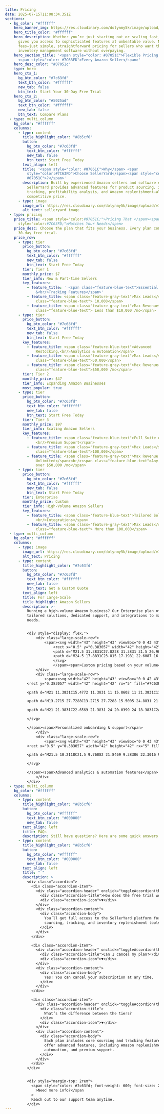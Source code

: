 ```yaml
---
title: Pricing
date: 2025-07-15T11:08:34.351Z
sections:
  - bg_color: "#ffffff"
    hero_banner_img: https://res.cloudinary.com/dolynmy5k/image/upload/v1751277056/Frame_3381_vakqzi.png
    hero_title_color: "#ffffff"
    hero_description: Whether you’re just starting out or scaling fast, SellerYard
      gives you access to sophisticated features at unbeatable value. No hidden
      fees—just simple, straightforward pricing for sellers who want the best
      inventory management software without overpaying.
    hero_section_title: '<span style="color: #07051C">Flexible Pricing for</span>
      <span style="color: #7C63FD">Every Amazon Seller</span>'
    hero_desc_color: "#07051c"
    type: hero
    hero_cta_1:
      bg_btn_color: "#7c63fd"
      text_btn_color: "#ffffff"
      new_tab: false
      btn_text: Start Your 30-Day Free Trial
    hero_cta_2:
      bg_btn_color: "#5025ad"
      text_btn_color: "#ffffff"
      new_tab: false
      btn_text: Compare Plans
  - type: multi_column
    bg_color: "#ffffff"
    columns:
      - type: content
        title_highlight_color: "#8b5cf6"
        button:
          bg_btn_color: "#7c63fd"
          text_btn_color: "#ffffff"
          new_tab: false
          btn_text: Start Free Today
        text_align: left
        title: '<span style="color: #07051C">Why</span> <span
          style="color:#7C63FD">Choose SellerYard</span><span style="color:
          #07051C">?</span>'
        description: Built by experienced Amazon sellers and software experts,
          SellerYard provides advanced features for product sourcing, inventory
          tracking, profitability analysis, and Amazon replenishment—all at a
          competitive price.
      - type: image
        image_url: https://res.cloudinary.com/dolynmy5k/image/upload/v1752656639/Section_Image_1_wol5wc.png
        alt_text: selleryard image
  - type: pricing
    price_title: <span style="color:#07051C;">Pricing That </span><span
      style="color:#7C63FD;">Matches Your Needs</span>
    price_desc: Choose the plan that fits your business. Every plan comes with a
      30-day free trial.
    price_row:
      - type: tier
        price_button:
          bg_btn_color: "#7c63fd"
          text_btn_color: "#ffffff"
          new_tab: false
          btn_text: Start Free Today
        tier: Tier 1
        monthly_price: $7
        tier_info: New & Part-time Sellers
        key_features:
          - feature_title: ' <span class="feature-blue-text">Essential Sourcing
              &<br/>Tracking Features</span>'
          - feature_title: <span class="feature-gray-text">Max Leads</span><br/><span
              class="feature-blue-text"> 10,000</span>
          - feature_title: <span class="feature-gray-text">Max Revenue</span><br/><span
              class="feature-blue-text"> Less than $10,000 /mo</span>
      - type: tier
        price_button:
          bg_btn_color: "#7c63fd"
          text_btn_color: "#ffffff"
          new_tab: false
          btn_text: Start Free Today
        key_features:
          - feature_title: <span class="feature-blue-text">Advanced
              Restocking,<br/>Analytics & Automation</span>
          - feature_title: <span class="feature-gray-text">Max Leads</span><br/><span
              class="feature-blue-text">50,000</span>
          - feature_title: <span class="feature-gray-text">Max Revenue</span><br/><span
              class="feature-blue-text">$50,000 /mo</span>
        tier: Tier 2
        monthly_price: $47
        tier_info: Expanding Amazon Businesses
        most_popular: true
      - type: tier
        price_button:
          bg_btn_color: "#7c63fd"
          text_btn_color: "#ffffff"
          new_tab: false
          btn_text: Start Free Today
        tier: Tier 3
        monthly_price: $97
        tier_info: Scaling Amazon Sellers
        key_features:
          - feature_title: <span class="feature-blue-text">Full Suite of Features +
              <br/>Premium Support</span>
          - feature_title: <span class="feature-gray-text">Max Leads</span> <br/><span
              class="feature-blue-text">100,000</span>
          - feature_title: <span class="feature-gray-text">Max Revenue
              Unlimited</span><br/><span class="feature-blue-text">Any seller
              over $50,000 /mo</span>
      - type: tier
        price_button:
          bg_btn_color: "#7c63fd"
          text_btn_color: "#ffffff"
          new_tab: false
          btn_text: Start Free Today
        tier: Enterprise
        monthly_price: Custom
        tier_info: High-Volume Amazon Sellers
        key_features:
          - feature_title: <span class="feature-blue-text">Tailored Solutions &
              <br/>Integrations</span>
          - feature_title: <span class="feature-gray-text">Max Leads</span><br/><span
              class="feature-blue-text"> More than 100,000</span>
  - type: multi_column
    bg_color: "#ffffff"
    columns:
      - type: image
        image_url: https://res.cloudinary.com/dolynmy5k/image/upload/v1753082434/Section_Image_2_1_a4h8es.png
        alt_text: Pricing
      - type: content
        title_highlight_color: "#7c63fd"
        button:
          bg_btn_color: "#7c63fd"
          text_btn_color: "#ffffff"
          new_tab: false
          btn_text: Get a Custom Quote
        text_align: left
        title: For Large-Scale
        title_highlight: Amazon Sellers
        description: >-
          Running a high-volume Amazon business? Our Enterprise plan offers
          tailored solutions, dedicated support, and integrations to match your
          needs.


          <div style="display: flex;">
              <div class="large-scale-row">
                  <span><svg width="43" height="43" viewBox="0 0 43 43" fill="none" xmlns="http://www.w3.org/2000/svg">
                      <rect x="0.5" y="0.383057" width="42" height="42" rx="5" fill="#7C63FD"/>
                      <path d="M21.5 31.3831C27.0228 31.3831 31.5 26.9059 31.5 21.3831C31.5 15.8602 27.0228 11.3831 21.5 11.3831C15.9772 11.3831 11.5 15.8602 11.5 21.3831C11.5 26.9059 15.9772 31.3831 21.5 31.3831Z" stroke="white" stroke-width="1.5" stroke-linecap="round" stroke-linejoin="round"/>
                      <path d="M24.5 17.8831C23.815 17.1981 22.6087 16.7216 21.5 16.6918M18.5 24.3831C19.1445 25.2424 20.3428 25.7325 21.5 25.7741M21.5 16.6918C20.1809 16.6563 19 17.253 19 18.8831C19 21.8831 24.5 20.3831 24.5 23.3831C24.5 25.0941 23.0362 25.8293 21.5 25.7741M21.5 16.6918V14.8831M21.5 25.7741V27.8831" stroke="white" stroke-width="1.5" stroke-linecap="round" stroke-linejoin="round"/>
                      </svg>
                      </span><span>Custom pricing based on your volume</span>
              </div>
              <div class="large-scale-row">
                  <span><svg width="42" height="43" viewBox="0 0 42 43" fill="none" xmlns="http://www.w3.org/2000/svg">
          <rect y="0.383057" width="42" height="42" rx="5" fill="#7C63FD"/>

          <path d="M21 11.3831C15.4772 11.3831 11 15.8602 11 21.3831C11 26.9059 15.4772 31.3831 21 31.3831C26.5228 31.3831 31 26.9059 31 21.3831C31 15.8602 26.5228 11.3831 21 11.3831Z" stroke="white" stroke-width="1.5" stroke-linecap="round" stroke-linejoin="round"/>

          <path d="M13.2715 27.7288C13.2715 27.7288 15.5005 24.8831 21.0005 24.8831C26.5005 24.8831 28.7295 27.7288 28.7295 27.7288" stroke="white" stroke-width="1.5" stroke-linecap="round" stroke-linejoin="round"/>

          <path d="M21 21.3831C22.6569 21.3831 24 20.0399 24 18.3831C24 16.7262 22.6569 15.3831 21 15.3831C19.3431 15.3831 18 16.7262 18 18.3831C18 20.0399 19.3431 21.3831 21 21.3831Z" stroke="white" stroke-width="1.5" stroke-linecap="round" stroke-linejoin="round"/>

          </svg>

          </span><span>Personalized onboarding & support</span>
              </div>
              <div class="large-scale-row">
                  <span><svg width="43" height="43" viewBox="0 0 43 43" fill="none" xmlns="http://www.w3.org/2000/svg">
          <rect x="0.5" y="0.383057" width="42" height="42" rx="5" fill="#7C63FD"/>

          <path d="M21.5 10.2118C21.5 9.76082 21.8469 9.38306 22.3016 9.38306C28.4844 9.38306 33.5 14.3565 33.5 20.5815C33.5 21.0362 33.1203 21.3831 32.6703 21.3831H22.25C21.8375 21.3831 21.5 21.0456 21.5 20.6331V10.2118ZM23 19.8831H31.9766C31.6344 15.0831 27.8 11.2501 23 10.9079V19.8831ZM20 22.8831H30.3734C31.2406 22.8831 31.9344 23.619 31.7563 24.4674C30.6828 29.5627 26.1641 33.3831 20.75 33.3831C14.5391 33.3831 9.5 28.344 9.5 22.1331C9.5 16.719 13.3217 12.2012 18.4156 11.1259C19.2641 10.9468 20 11.6424 20 12.5096V22.8831ZM18.5 12.6437C14.2016 13.659 11 17.5252 11 22.1331C11 27.519 15.3641 31.8831 20.75 31.8831C25.3578 31.8831 29.225 28.6815 30.2375 24.3831H20C19.1703 24.3831 18.5 23.7127 18.5 22.8831V12.6437Z" fill="white"/>

          </svg>

          </span><span>Advanced analytics & automation features</span>
              </div>
          </div>
  - type: multi_column
    bg_color: "#ffffff"
    columns:
      - type: content
        title_highlight_color: "#8b5cf6"
        button:
          bg_btn_color: "#ffffff"
          text_btn_color: "#000000"
          new_tab: false
        text_align: left
        title: FAQs
        description: Still have questions? Here are some quick answers!
      - type: content
        title_highlight_color: "#8b5cf6"
        button:
          bg_btn_color: "#ffffff"
          text_btn_color: "#000000"
          new_tab: false
        text_align: left
        title: " "
        description: >
          <div class="accordion">
            <div class="accordion-item">
              <div class="accordion-header" onclick="toggleAccordion(this)">
                <div class="accordion-title">How does the free trial work?</div>
                <div class="accordion-icon">▼</div>
              </div>
              <div class="accordion-content">
                <div class="accordion-body">
                  You’ll get full access to the SellerYard platform for 30 days—including
                  sourcing, tracking, and inventory replenishment tools.
                </div>
              </div>
            </div>

            <div class="accordion-item">
              <div class="accordion-header" onclick="toggleAccordion(this)">
                <div class="accordion-title">Can I cancel my plan?</div>
                <div class="accordion-icon">▼</div>
              </div>
              <div class="accordion-content">
                <div class="accordion-body">
                  Yes! You can cancel your subscription at any time.
                </div>
              </div>
            </div>

            <div class="accordion-item">
              <div class="accordion-header" onclick="toggleAccordion(this)">
                <div class="accordion-title">
                  What’s the difference between the tiers?
                </div>
                <div class="accordion-icon">▼</div>
              </div>
              <div class="accordion-content">
                <div class="accordion-body">
                  Each plan includes core sourcing and tracking features. Higher tiers
                  offer advanced features, including Amazon replenishment insights,
                  automation, and premium support.
                </div>
              </div>
            </div>
          </div>


          <div style="margin-top: 2rem">
            <span style="color: #7c63fd; font-weight: 600; font-size: 22px"
              >Need more info?</span
            >
            Reach out to our support team anytime.
          </div>
---
```

